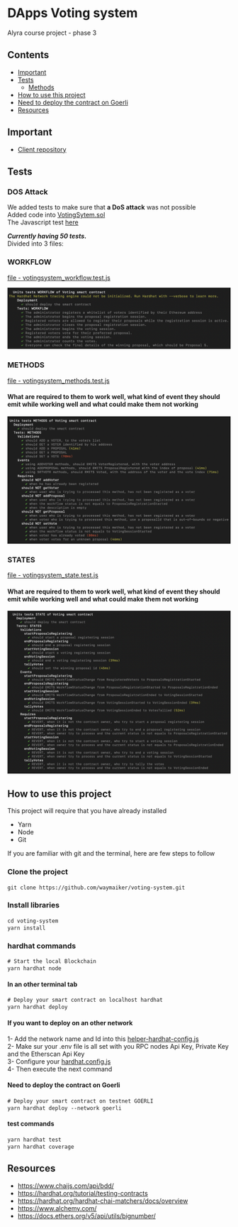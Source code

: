 # DApps Voting system

Alyra course project - phase 3

## Contents
- [Important](#important)
- [Tests](#tests)
  - [Methods](#methods)
- [How to use this project](#how-to-use-this-project)
- [Need to deploy the contract on Goerli](#need-to-deploy-the-contract-on-goerli)
- [Resources](#resources)

## Important
- [Client repository](https://github.com/waymaiker/nextjs-voting-system)

## Tests
### DOS Attack
We added tests to make sure that **a DoS attack** was not possible <br/>
Added code into [VotingSytem.sol](https://github.com/waymaiker/dapps-voting-system/blob/master/contracts/VotingSystem.sol#L89) <br />
The Javascript test [here](https://github.com/waymaiker/dapps-voting-system/blob/master/test/unit/votingsystem_methods.test.js#L145)

***Currently having 50 tests.***  
Divided into 3 files: 

### WORKFLOW
[file - votingsystem_workflow.test.js](https://github.com/waymaiker/voting-system-backend/blob/master/test/integration/voingsystem_workflow.test.js)

![Ceci est un exemple d’image](https://github.com/waymaiker/voting-system/blob/master/tests_description_workflows.png)

### METHODS
[file - votingsystem_methods.test.js](https://github.com/waymaiker/voting-system-backend/blob/master/test/unit/votingsystem_methods.test.js)
#### What are required to them to work well, what kind of event they should emit while working well and what could make them not working
![Ceci est un exemple d’image](https://github.com/waymaiker/voting-system/blob/master/tests_description_methods.png)

### STATES
[file - votingsystem_state.test.js](https://github.com/waymaiker/voting-system-backend/blob/master/test/unit/votingsytem_state.test.js)
#### What are required to them to work well, what kind of event they should emit while working well and what could make them not working
![Ceci est un exemple d’image](https://github.com/waymaiker/voting-system/blob/master/tests_description_state.png)

## How to use this project
This project will require that you have already installed
* Yarn
* Node
* Git

If you are familiar with git and the terminal, here are few steps to follow

### Clone the project
```shell
git clone https://github.com/waymaiker/voting-system.git
```

### Install libraries
```shell
cd voting-system
yarn install
```
### hardhat commands
```shell
# Start the local Blockchain
yarn hardhat node
```

#### In an other terminal tab
```shell
# Deploy your smart contract on localhost hardhat
yarn hardhat deploy
```

#### If you want to deploy on an other network

1- Add the network name and Id into this [helper-hardhat-config.js](https://github.com/waymaiker/dapps-voting-system/blob/master/helper-hardhat-config.js) <br/>
2- Make sur your .env file is all set with you RPC nodes Api Key, Private Key and the Etherscan Api Key <br/>
3- Configure your [hardhat.config.js](https://github.com/waymaiker/dapps-voting-system/blob/master/hardhat.config.js) <br/>
4- Then execute the next command

#### Need to deploy the contract on Goerli
```shell
# Deploy your smart contract on testnet GOERLI
yarn hardhat deploy --network goerli
```

#### test commands
```shell
yarn hardhat test
yarn hardhat coverage
```

## Resources

* https://www.chaijs.com/api/bdd/
* https://hardhat.org/tutorial/testing-contracts
* https://hardhat.org/hardhat-chai-matchers/docs/overview
* https://www.alchemy.com/
* https://docs.ethers.org/v5/api/utils/bignumber/
